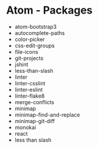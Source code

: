 # Atom - Packages

- atom-bootstrap3
- autocomplete-paths
- color-picker
- css-edit-groups
- file-icons
- git-projects
- jshint
- less-than-slash
- linter
- linter-csslint
- linter-eslint
- linter-flake8
- merge-conflicts
- minimap
- minimap-find-and-replace
- minimap-git-diff
- monokai
- react
- less than slash
